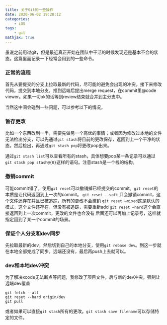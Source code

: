 ```yaml
---
title: 关于Git的一些操作
date: 2020-06-02 19:28:12
categories:
    - iOS
tags: 
    - git
mathjax: true
---
```

虽说之前用过git，但是最近真正开始在团队中干活的时候发现还是基本不会的状态。这篇里面记录一下经常会用到的一些命令。

### 正常的流程
首先从要提交的分支上拉取最新的代码，尽可能的避免会出现的冲突。接下来修改代码，提交到本地分支，推到远端后提出merge request，在commit里@code viewer。如果一切ok的话等到review结束就合并到主分支中。

当然这中间会碰到一些问题，可以参考以下的情况。
<!--more-->
### 暂存更改
比如一个东西改到一半，需要先做另一个高优的事情；或者因为修改过本地的文件无法检出分支，可以先通过`git stash`将目前的更改保存，返回到上一个干净的状态。然后检出，再通过`git stash pop`将更改pop出来。

通过`git stash list`可以查看所有的stash，具体想要pop某一条记录可以通过`git stash pop stash@{0}`这样的语句。注意stash是一个栈的结构。

### 撤销commit
可能commit错了，使用`git reset`可以撤销掉已经提交的commit。`git reset`的本质是让代码返回到上一次的commit。
`git reset --soft`	只会撤销commit，这个文件还存在并且已被追踪，所有的更改不会撤销
`git reset —mixed`这是默认的模式，这个文件还存在，但没有被追踪，需要重新add
`git reset —hard`这个会直接返回到上一次commit，更改的文件也会没有
后面还可以再加上记录号，这样就指定回到了某一个commit的场景。

### 保证个人分支和dev同步
先拉取最新的dev，然后切到自己的本地分支，使用`git rebase dev`。到这一步就在本地全部完成了同步，远端还没有，最后再push上去就可以。

### dev和本地dev冲突
为了解决xcode无法断点等问题，我修改了项目文件，后与新的dev冲突。强制让远端dev覆盖
```
git fetch --all
git reset --hard origin/dev
git pull
```
或者如果可以直接`git stash`所有的更改。`git stash save filename`可以存储特定的文件。